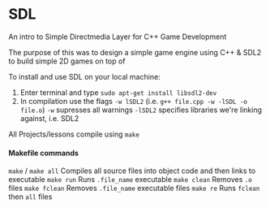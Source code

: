 # SDL
An intro to Simple Directmedia Layer for C++ Game Development

The purpose of this was to design a simple game engine using C++ & SDL2 to build simple 2D games on top of

To install and use SDL on  your local machine:
1. Enter terminal and type `sudo apt-get install libsdl2-dev`
2. In compilation use the flags `-w lSDL2` (i.e. `g++ file.cpp -w -lSDL -o file.o`)
    `-w`              supresses all warnings
    `-lSDL2`          specifies libraries we're linking against, i.e. SDL2

All Projects/lessons compile using `make`

#### Makefile commands

`make` / `make all`    Compiles all source files into object code and then links to executable
`make run`             Runs `.file_name` executable
`make clean`           Removes `.o` files
`make fclean`          Removes `.file_name` executable files
`make re`              Runs `fclean` then `all` files
